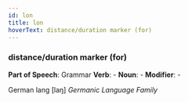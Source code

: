 ```yaml
---
id: lon
title: lon
hoverText: distance/duration marker (for)
---
```


### distance/duration marker (for)

**Part of Speech**: Grammar
**Verb**: -
**Noun**: -
**Modifier**: -

German lang [laŋ]
*Germanic Language Family*